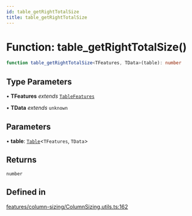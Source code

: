 ```yaml
---
id: table_getRightTotalSize
title: table_getRightTotalSize
---
```


# Function: table\_getRightTotalSize()

```ts
function table_getRightTotalSize<TFeatures, TData>(table): number
```

## Type Parameters

• **TFeatures** *extends* [`TableFeatures`](../interfaces/tablefeatures.md)

• **TData** *extends* `unknown`

## Parameters

• **table**: [`Table`](../type-aliases/table.md)\<`TFeatures`, `TData`\>

## Returns

`number`

## Defined in

[features/column-sizing/ColumnSizing.utils.ts:162](https://github.com/TanStack/table/blob/b1e6b79157b0debc7222660572b06c8b857f4605/packages/table-core/src/features/column-sizing/ColumnSizing.utils.ts#L162)
